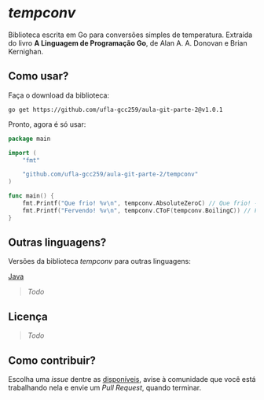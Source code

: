*tempconv*
=====
Biblioteca escrita em Go para conversões simples de temperatura. Extraída do livro **A Linguagem de Programação Go**, de Alan A. A. Donovan e Brian Kernighan. 

Como usar?
----
Faça o download da biblioteca:

`go get https://github.com/ufla-gcc259/aula-git-parte-2@v1.0.1`

Pronto, agora é só usar:
```go
package main

import (
	"fmt"

	"github.com/ufla-gcc259/aula-git-parte-2/tempconv"
)

func main() {
	fmt.Printf("Que frio! %v\n", tempconv.AbsoluteZeroC) // Que frio! -273.15°C
	fmt.Printf("Fervendo! %v\n", tempconv.CToF(tempconv.BoilingC)) // Fervendo! 212°F
}
```

Outras linguagens?
----
Versões da biblioteca *tempconv* para outras linguagens:

[Java](https://github.com/ufla-gcc259/aula-git-parte-2/outras_linguages/java)

> *Todo*


Licença
-----

> *Todo*


Como contribuir?
----
Escolha uma *issue* dentre as [disponíveis](https://github.com/ufla-gcc259/aula-git-parte-2/issues), avise à comunidade que você está trabalhando nela e envie um *Pull Request*, quando terminar.
